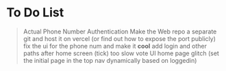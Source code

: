 # To Do List
> Actual Phone Number Authentication
> Make the Web repo a separate git and host it on vercel (or find out how to expose the port publicly)
> fix the ui for the phone num and make it __cool__
> add login and other paths after home screen (tick)
> too slow
> vote UI
> home page glitch (set the initial page in the top nav dynamically based on loggedin)